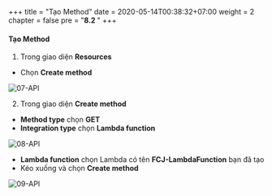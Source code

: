 +++
title = "Tạo Method"
date = 2020-05-14T00:38:32+07:00
weight = 2
chapter = false
pre = "<b>8.2 </b>"
+++

#### Tạo Method

1. Trong giao diện **Resources**

- Chọn **Create method**

![07-API](/images/9/9-api-07.png?width=90pc)

2. Trong giao diện **Create method**

- **Method type** chọn **GET**
- **Integration type** chọn **Lambda function**

![08-API](/images/9/9-api-08.png?width=90pc)

- **Lambda function** chọn Lambda có tên **FCJ-LambdaFunction** bạn đã tạo
- Kéo xuống và chọn **Create method**

![09-API](/images/9/9-api-09.png?width=90pc)
